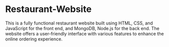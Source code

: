 # Restaurant-Website
This is a fully functional restaurant website built using HTML, CSS, and JavaScript for the front end, and MongoDB, Node.js for the back end. The website offers a user-friendly interface with various features to enhance the online ordering experience.
